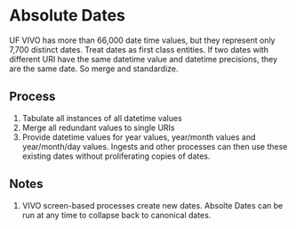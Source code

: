 # Absolute Dates

UF VIVO has more than 66,000 date time values, but they represent only 7,700 distinct dates.  Treat
dates as first class entities.  If two dates with different URI have the same datetime value and
datetime precisions, they are the same date.  So merge and standardize.

## Process

1. Tabulate all instances of all datetime values
1. Merge all redundant values to single URIs
1. Provide datetime values for year values, year/month values and year/month/day values.  Ingests and other processes can then use these existing dates without proliferating copies of dates.

## Notes

1. VIVO screen-based processes create new dates.  Absolte Dates can be run at any time to collapse back to canonical dates.

